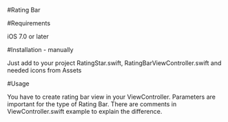 #Rating Bar

#Requirements

iOS 7.0 or later

#Installation - manually

Just add to your project RatingStar.swift, RatingBarViewController.swift and needed icons from Assets

#Usage

You have to create rating bar view in your ViewController. Parameters are important for the type of Rating Bar.
There are comments in ViewController.swift example to explain the difference.
